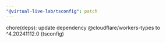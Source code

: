 ```yaml
---
"@virtual-live-lab/tsconfig": patch
---
```


chore(deps): update dependency @cloudflare/workers-types to ^4.20241112.0 (tsconfig)

